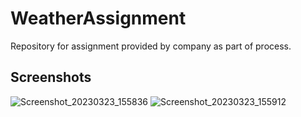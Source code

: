 # WeatherAssignment

Repository for assignment provided by company as part of process.

## Screenshots
![Screenshot_20230323_155836](https://user-images.githubusercontent.com/8513805/227176962-e4001f2b-81aa-43bf-b58e-e9bc07be38ad.png)
![Screenshot_20230323_155912](https://user-images.githubusercontent.com/8513805/227176977-492ff30a-cbb0-469b-9307-c73037c15d47.png)
